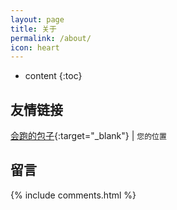 ```yaml
---
layout: page
title: 关于
permalink: /about/
icon: heart
---
```


* content
{:toc}




## 友情链接
[会跑的包子](http://blog.xiawan.space/){:target="_blank"} \|  `您的位置`

## 留言

{% include comments.html %}

